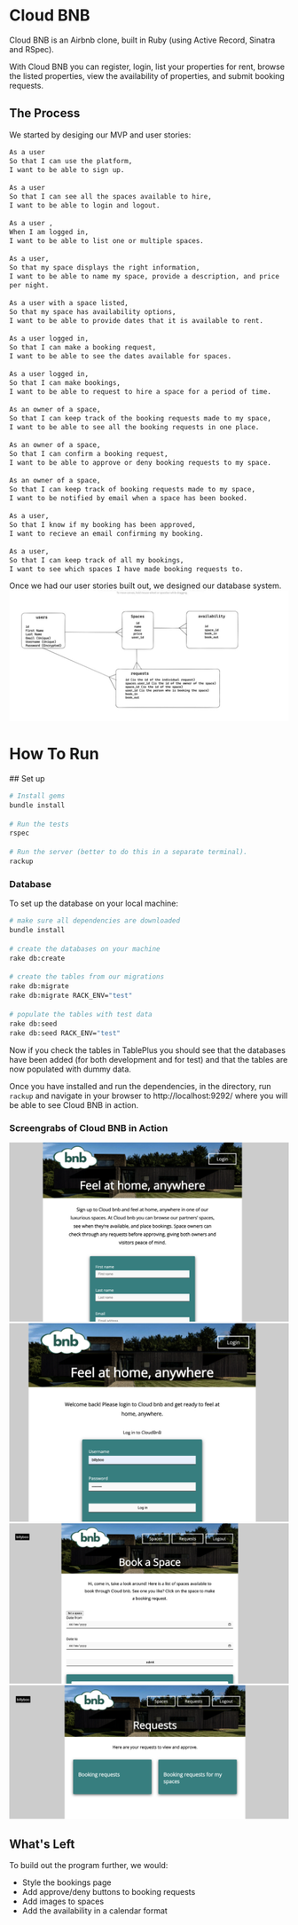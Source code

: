# Cloud BNB

Cloud BNB is an Airbnb clone, built in Ruby (using Active Record, Sinatra and RSpec). <br>

With Cloud BNB you can register, login, list your properties for rent, browse the listed properties, view the availability of properties, and submit booking requests. 

## The Process

We started by desiging our MVP and user stories:
```
As a user 
So that I can use the platform,
I want to be able to sign up.

As a user 
So that I can see all the spaces available to hire, 
I want to be able to login and logout.

As a user , 
When I am logged in, 
I want to be able to list one or multiple spaces.

As a user,
So that my space displays the right information, 
I want to be able to name my space, provide a description, and price per night.

As a user with a space listed,
So that my space has availability options, 
I want to be able to provide dates that it is available to rent.

As a user logged in, 
So that I can make a booking request, 
I want to be able to see the dates available for spaces. 

As a user logged in, 
So that I can make bookings, 
I want to be able to request to hire a space for a period of time. 

As an owner of a space, 
So that I can keep track of the booking requests made to my space, 
I want to be able to see all the booking requests in one place.

As an owner of a space, 
So that I can confirm a booking request, 
I want to be able to approve or deny booking requests to my space.

As an owner of a space, 
So that I can keep track of booking requests made to my space, 
I want to be notified by email when a space has been booked.

As a user, 
So that I know if my booking has been approved, 
I want to recieve an email confirming my booking.

As a user, 
So that I can keep track of all my bookings, 
I want to see which spaces I have made booking requests to. 

```

Once we had our user stories built out, we designed our database system.
![Alt text](./docs/screengrabs/Database%20structure.jpg)

# How To Run 

## Set up
```bash
# Install gems
bundle install

# Run the tests
rspec

# Run the server (better to do this in a separate terminal).
rackup
```

### Database

To set up the database on your local machine:

```bash
# make sure all dependencies are downloaded
bundle install

# create the databases on your machine
rake db:create

# create the tables from our migrations
rake db:migrate
rake db:migrate RACK_ENV="test"

# populate the tables with test data
rake db:seed
rake db:seed RACK_ENV="test"
```

Now if you check the tables in TablePlus you should see that the databases have been added (for both development and for test) and that the tables are now populated with dummy data.

Once you have installed and run the dependencies, in the directory, run ```rackup``` and navigate in your browser to http://localhost:9292/ where you will be able to see Cloud BNB in action. 

### Screengrabs of Cloud BNB in Action
![Alt text](./docs/screengrabs/homepage-register.png)
![Alt text](./docs/screengrabs/login.png)
![Alt text](./docs/screengrabs/logged-in-spaces.png)
![Alt text](./docs/screengrabs/logged-in-requests.png)

## What's Left
To build out the program further, we would: 
* Style the bookings page
* Add approve/deny buttons to booking requests
* Add images to spaces
* Add the availability in a calendar format


